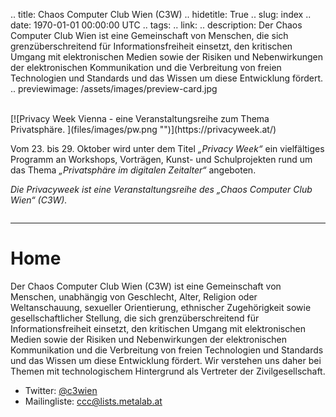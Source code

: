 .. title: Chaos Computer Club Wien (C3W)
.. hidetitle: True
.. slug: index
.. date: 1970-01-01 00:00:00 UTC
.. tags:
.. link:
.. description: Der Chaos Computer Club Wien ist eine Gemeinschaft von Menschen, die sich grenzüberschreitend für Informationsfreiheit einsetzt, den kritischen Umgang mit elektronischen Medien sowie der Risiken und Nebenwirkungen der elektronischen Kommunikation und die Verbreitung von freien Technologien und Standards und das Wissen um diese Entwicklung fördert.
.. previewimage: /assets/images/preview-card.jpg

<br />
[![Privacy Week Vienna - eine Veranstaltungsreihe zum Thema Privatsphäre. ](files/images/pw.png "")](https://privacyweek.at/)

Vom 23. bis 29. Oktober wird unter dem Titel *„Privacy Week“* ein vielfältiges Programm an Workshops, Vorträgen, Kunst- und Schulprojekten rund um das Thema *„Privatsphäre im digitalen Zeitalter“* angeboten.

*Die Privacyweek ist eine Veranstaltungsreihe des „Chaos Computer Club Wien“ (C3W).*

<hr style='margin: 2em 0' />

# Home

Der Chaos Computer Club Wien (C3W) ist eine Gemeinschaft von Menschen, unabhängig von Geschlecht, Alter, Religion oder Weltanschauung, sexueller Orientierung, ethnischer Zugehörigkeit sowie gesellschaftlicher Stellung, die sich grenzüberschreitend für Informationsfreiheit einsetzt, den kritischen Umgang mit elektronischen Medien sowie der Risiken und Nebenwirkungen der elektronischen Kommunikation und die Verbreitung von freien Technologien und Standards und das Wissen um diese Entwicklung fördert.
Wir verstehen uns daher bei Themen mit technologischem Hintergrund als Vertreter der Zivilgesellschaft.

* Twitter: [@c3wien](https://twitter.com/c3wien)
* Mailingliste: [ccc@lists.metalab.at](https://lists.metalab.at/mailman/listinfo/ccc)
